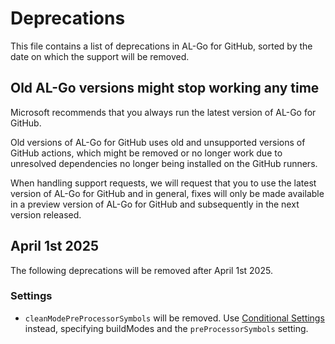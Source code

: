 # Deprecations

This file contains a list of deprecations in AL-Go for GitHub, sorted by the date on which the support will be removed.

## Old AL-Go versions might stop working any time

Microsoft recommends that you always run the latest version of AL-Go for GitHub.

Old versions of AL-Go for GitHub uses old and unsupported versions of GitHub actions, which might be removed or no longer work due to unresolved dependencies no longer being installed on the GitHub runners.

When handling support requests, we will request that you to use the latest version of AL-Go for GitHub and in general, fixes will only be made available in a preview version of AL-Go for GitHub and subsequently in the next version released.

## April 1st 2025

The following deprecations will be removed after April 1st 2025.

### Settings

- `cleanModePreProcessorSymbols` will be removed. Use [Conditional Settings](https://aka.ms/algosettings#conditional-settings) instead, specifying buildModes and the `preProcessorSymbols` setting.
